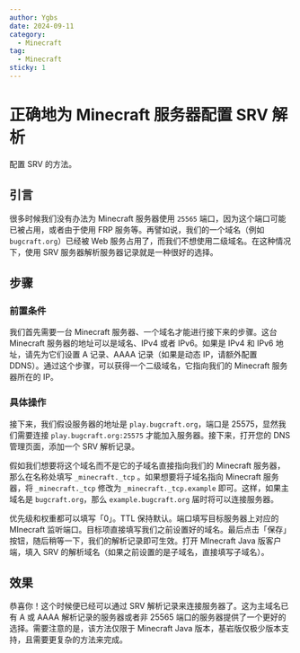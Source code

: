 ```yaml
---
author: Ygbs
date: 2024-09-11
category:
  - Minecraft
tag:
  - Minecraft
sticky: 1
---
```


# 正确地为 Minecraft 服务器配置 SRV 解析

配置 SRV 的方法。

<!-- 更多 -->

## 引言

很多时候我们没有办法为 Minecraft 服务器使用 `25565` 端口，因为这个端口可能已被占用，或者由于使用 FRP 服务等。再譬如说，我们的一个域名（例如 `bugcraft.org`）已经被 Web 服务占用了，而我们不想使用二级域名。在这种情况下，使用 SRV 服务器解析服务器记录就是一种很好的选择。

## 步骤

### 前置条件

我们首先需要一台 Minecraft 服务器、一个域名才能进行接下来的步骤。这台 Minecraft 服务器的地址可以是域名、IPv4 或者 IPv6。如果是 IPv4 和 IPv6 地址，请先为它们设置 A 记录、AAAA 记录（如果是动态 IP，请额外配置 DDNS）。通过这个步骤，可以获得一个二级域名，它指向我们的 Minecraft 服务器所在的 IP。

### 具体操作

接下来，我们假设服务器的地址是 `play.bugcraft.org`，端口是 25575，显然我们需要连接 `play.bugcraft.org:25575` 才能加入服务器。接下来，打开您的 DNS 管理页面，添加一个 SRV 解析记录。

假如我们想要将这个域名而不是它的子域名直接指向我们的 Minecraft 服务器，那么在名称处填写 `_minecraft._tcp` 。如果想要将子域名指向 Minecraft 服务器，将 `_minecraft._tcp` 修改为 `_minecraft._tcp.example` 即可。这样，如果主域名是 `bugcraft.org`，那么 `example.bugcraft.org` 届时将可以连接服务器。

优先级和权重都可以填写「0」。TTL 保持默认。端口填写目标服务器上对应的 MInecraft 监听端口。目标项直接填写我们之前设置好的域名。最后点击「保存」按钮，随后稍等一下，我们的解析记录即可生效。打开 MInecraft Java 版客户端，填入 SRV 的解析域名（如果之前设置的是子域名，直接填写子域名）。

## 效果

恭喜你！这个时候便已经可以通过 SRV 解析记录来连接服务器了。这为主域名已有 A 或 AAAA 解析记录的服务器或者非 25565 端口的服务器提供了一个更好的选择。需要注意的是，该方法仅限于 Minecraft Java 版本，基岩版仅极少版本支持，且需要更复杂的方法来完成。
